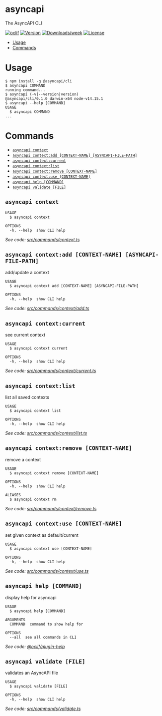 asyncapi
========

The AsyncAPI CLI

[![oclif](https://img.shields.io/badge/cli-oclif-brightgreen.svg)](https://oclif.io)
[![Version](https://img.shields.io/npm/v/asyncapi.svg)](https://npmjs.org/package/asyncapi)
[![Downloads/week](https://img.shields.io/npm/dw/asyncapi.svg)](https://npmjs.org/package/asyncapi)
[![License](https://img.shields.io/npm/l/asyncapi.svg)](https://github.com/asyncapi/cli/blob/master/package.json)

<!-- toc -->
* [Usage](#usage)
* [Commands](#commands)
<!-- tocstop -->
# Usage
<!-- usage -->
```sh-session
$ npm install -g @asyncapi/cli
$ asyncapi COMMAND
running command...
$ asyncapi (-v|--version|version)
@asyncapi/cli/0.1.0 darwin-x64 node-v14.15.1
$ asyncapi --help [COMMAND]
USAGE
  $ asyncapi COMMAND
...
```
<!-- usagestop -->
# Commands
<!-- commands -->
* [`asyncapi context`](#asyncapi-context)
* [`asyncapi context:add [CONTEXT-NAME] [ASYNCAPI-FILE-PATH]`](#asyncapi-contextadd-context-name-asyncapi-file-path)
* [`asyncapi context:current`](#asyncapi-contextcurrent)
* [`asyncapi context:list`](#asyncapi-contextlist)
* [`asyncapi context:remove [CONTEXT-NAME]`](#asyncapi-contextremove-context-name)
* [`asyncapi context:use [CONTEXT-NAME]`](#asyncapi-contextuse-context-name)
* [`asyncapi help [COMMAND]`](#asyncapi-help-command)
* [`asyncapi validate [FILE]`](#asyncapi-validate-file)

## `asyncapi context`

```
USAGE
  $ asyncapi context

OPTIONS
  -h, --help  show CLI help
```

_See code: [src/commands/context.ts](https://github.com/asyncapi/cli/blob/v0.1.0/src/commands/context.ts)_

## `asyncapi context:add [CONTEXT-NAME] [ASYNCAPI-FILE-PATH]`

add/update a context

```
USAGE
  $ asyncapi context add [CONTEXT-NAME] [ASYNCAPI-FILE-PATH]

OPTIONS
  -h, --help  show CLI help
```

_See code: [src/commands/context/add.ts](https://github.com/asyncapi/cli/blob/v0.1.0/src/commands/context/add.ts)_

## `asyncapi context:current`

see current context

```
USAGE
  $ asyncapi context current

OPTIONS
  -h, --help  show CLI help
```

_See code: [src/commands/context/current.ts](https://github.com/asyncapi/cli/blob/v0.1.0/src/commands/context/current.ts)_

## `asyncapi context:list`

list all saved contexts

```
USAGE
  $ asyncapi context list

OPTIONS
  -h, --help  show CLI help
```

_See code: [src/commands/context/list.ts](https://github.com/asyncapi/cli/blob/v0.1.0/src/commands/context/list.ts)_

## `asyncapi context:remove [CONTEXT-NAME]`

remove a context

```
USAGE
  $ asyncapi context remove [CONTEXT-NAME]

OPTIONS
  -h, --help  show CLI help

ALIASES
  $ asyncapi context rm
```

_See code: [src/commands/context/remove.ts](https://github.com/asyncapi/cli/blob/v0.1.0/src/commands/context/remove.ts)_

## `asyncapi context:use [CONTEXT-NAME]`

set given context as default/current

```
USAGE
  $ asyncapi context use [CONTEXT-NAME]

OPTIONS
  -h, --help  show CLI help
```

_See code: [src/commands/context/use.ts](https://github.com/asyncapi/cli/blob/v0.1.0/src/commands/context/use.ts)_

## `asyncapi help [COMMAND]`

display help for asyncapi

```
USAGE
  $ asyncapi help [COMMAND]

ARGUMENTS
  COMMAND  command to show help for

OPTIONS
  --all  see all commands in CLI
```

_See code: [@oclif/plugin-help](https://github.com/oclif/plugin-help/blob/v3.2.3/src/commands/help.ts)_

## `asyncapi validate [FILE]`

validates an AsyncAPI file

```
USAGE
  $ asyncapi validate [FILE]

OPTIONS
  -h, --help  show CLI help
```

_See code: [src/commands/validate.ts](https://github.com/asyncapi/cli/blob/v0.1.0/src/commands/validate.ts)_
<!-- commandsstop -->
